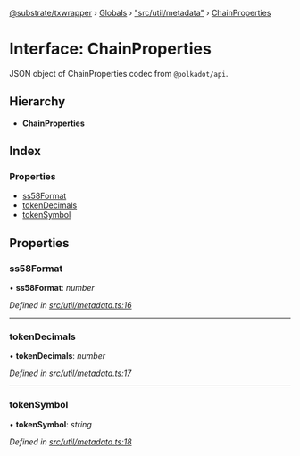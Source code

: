 [@substrate/txwrapper](../README.md) › [Globals](../globals.md) › ["src/util/metadata"](../modules/_src_util_metadata_.md) › [ChainProperties](_src_util_metadata_.chainproperties.md)

# Interface: ChainProperties

JSON object of ChainProperties codec from `@polkadot/api`.

## Hierarchy

* **ChainProperties**

## Index

### Properties

* [ss58Format](_src_util_metadata_.chainproperties.md#ss58format)
* [tokenDecimals](_src_util_metadata_.chainproperties.md#tokendecimals)
* [tokenSymbol](_src_util_metadata_.chainproperties.md#tokensymbol)

## Properties

###  ss58Format

• **ss58Format**: *number*

*Defined in [src/util/metadata.ts:16](https://github.com/paritytech/txwrapper/blob/2ba8a31/src/util/metadata.ts#L16)*

___

###  tokenDecimals

• **tokenDecimals**: *number*

*Defined in [src/util/metadata.ts:17](https://github.com/paritytech/txwrapper/blob/2ba8a31/src/util/metadata.ts#L17)*

___

###  tokenSymbol

• **tokenSymbol**: *string*

*Defined in [src/util/metadata.ts:18](https://github.com/paritytech/txwrapper/blob/2ba8a31/src/util/metadata.ts#L18)*
